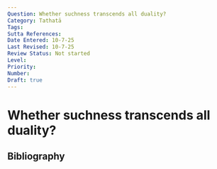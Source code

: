 ```yaml
---
Question: Whether suchness transcends all duality?
Category: Tathatā
Tags: 
Sutta References: 
Date Entered: 10-7-25
Last Revised: 10-7-25
Review Status: Not started
Level: 
Priority: 
Number: 
Draft: true
---
```


# Whether suchness transcends all duality?

## Bibliography

<!-- 

Notes:



-->